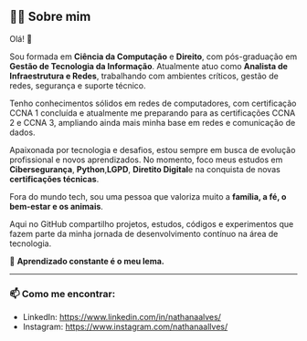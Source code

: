 ## 👩‍💻 Sobre mim

Olá! 👋  

Sou formada em **Ciência da Computação** e **Direito**, com pós-graduação em **Gestão de Tecnologia da Informação**. Atualmente atuo como **Analista de Infraestrutura e Redes**, trabalhando com ambientes críticos, gestão de redes, segurança e suporte técnico.

Tenho conhecimentos sólidos em redes de computadores, com certificação CCNA 1 concluída e atualmente me preparando para as certificações CCNA 2 e CCNA 3, ampliando ainda mais minha base em redes e comunicação de dados.

Apaixonada por tecnologia e desafios, estou sempre em busca de evolução profissional e novos aprendizados. No momento, foco meus estudos em **Cibersegurança**, **Python**,**LGPD**, **Diretito Digital**e na conquista de novas **certificações técnicas**.

Fora do mundo tech, sou uma pessoa que valoriza muito a **família, a fé, o bem-estar e os animais**.

Aqui no GitHub compartilho projetos, estudos, códigos e experimentos que fazem parte da minha jornada de desenvolvimento contínuo na área de tecnologia.

🚀 **Aprendizado constante é o meu lema.**

---

### 📫 Como me encontrar:
- LinkedIn: https://www.linkedin.com/in/nathanaalves/
- Instagram: https://www.instagram.com/nathanaallves/

